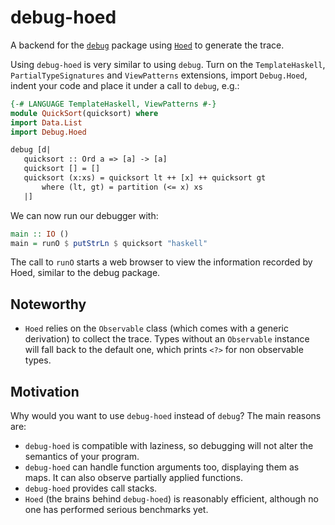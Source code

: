 # debug-hoed

A backend for the [`debug`](http://hackage.haskell.org/package/debug) package using [`Hoed`](http://hackage.haskell.org/package/Hoed) to generate the trace.

Using `debug-hoed` is very similar to using `debug`.
Turn on the `TemplateHaskell`, `PartialTypeSignatures` and `ViewPatterns` extensions, import `Debug.Hoed`, indent your code and place it under a call to `debug`, e.g.:

```haskell
{-# LANGUAGE TemplateHaskell, ViewPatterns #-}
module QuickSort(quicksort) where
import Data.List
import Debug.Hoed

debug [d|
   quicksort :: Ord a => [a] -> [a]
   quicksort [] = []
   quicksort (x:xs) = quicksort lt ++ [x] ++ quicksort gt
       where (lt, gt) = partition (<= x) xs
   |]
```

We can now run our debugger with:

```haskell
main :: IO ()
main = runO $ putStrLn $ quicksort "haskell"
```

The call to `runO` starts a web browser to view the information recorded by Hoed, similar to the debug package.

## Noteworthy

- `Hoed` relies on the `Observable` class (which comes with a generic derivation) to collect the trace. Types without an `Observable` instance will fall back to the default one, which prints `<?>` for non observable types.

## Motivation

Why would you want to use `debug-hoed` instead of `debug`? The main reasons are:

- `debug-hoed` is compatible with laziness, so debugging will not alter the semantics of your program.
- `debug-hoed` can handle function arguments too, displaying them as maps. It can also observe partially applied functions.
- `debug-hoed` provides call stacks. 
- `Hoed` (the brains behind `debug-hoed`) is reasonably efficient, although no one has performed serious benchmarks yet. 
